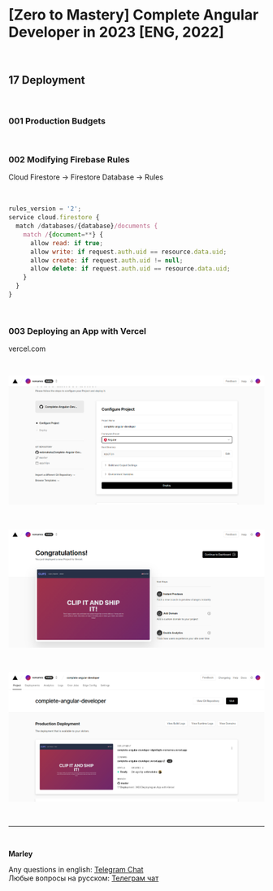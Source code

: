 # [Zero to Mastery] Complete Angular Developer in 2023 [ENG, 2022]

<br/>

## 17 Deployment

<br/>

### 001 Production Budgets

<br/>

### 002 Modifying Firebase Rules

Cloud Firestore -> Firestore Database -> Rules

<br/>

```js
rules_version = '2';
service cloud.firestore {
  match /databases/{database}/documents {
    match /{document=**} {
      allow read: if true;
      allow write: if request.auth.uid == resource.data.uid;
      allow create: if request.auth.uid != null;
      allow delete: if request.auth.uid == resource.data.uid;
    }
  }
}
```

<br/>

### 003 Deploying an App with Vercel

vercel.com

<br/>

![Application](/img/pic-m17-p01.png?raw=true)

<br/>

![Application](/img/pic-m17-p02.png?raw=true)

<br/>

![Application](/img/pic-m17-p03.png?raw=true)

<br/>

---

<br/>

**Marley**

Any questions in english: <a href="https://jsdev.org/chat/">Telegram Chat</a>  
Любые вопросы на русском: <a href="https://jsdev.ru/chat/">Телеграм чат</a>
